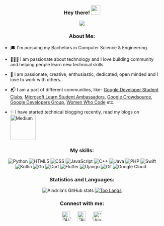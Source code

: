 
<div align = "center"> 

  ### Hey there! <img src="https://github.com/TheDudeThatCode/TheDudeThatCode/blob/master/Assets/Hi.gif" width="29px">   
![](https://media.giphy.com/media/L1R1tvI9svkIWwpVYr/giphy.gif) </div>

<div align = "center"> 
  
  ### About Me: </div>


- 🎓 I'm pursuing my Bachelors in Computer Science & Engineering.

- 👩🏻‍💻 I am passionate about technology and I love building community and helping people learn new technical skills.
  
- 🥰 I am passionate, creative, enthusiastic, dedicated, open minded and I love to work with others.
  
- 📬 I am a part of different communities, like- [Google Developer Student Clubs](https://developers.google.com/community/dsc), [Microsoft Learn Student Ambassadors](https://studentambassadors.microsoft.com/), [Google Crowdsource](https://crowdsource.google.com/), [Google Developers Group](https://developers.google.com/community/gdg), [Women Who Code](https://www.womenwhocode.com/) etc.
  
- ✨ I have started technical blogging recently, read my blogs on <a href="https://aindriladas20002000.medium.com/becoming-a-microsoft-learn-student-ambassador-all-you-need-to-know-99a6d36e3e6"> <img align="" width="80px" img alt="Medium" src="https://img.shields.io/badge/Medium-12100E?style=for-the-badge&logo=medium&logoColor=white"/>
</a>  


<div align = "center"> 
  
  ### My skills:
  <img alt="Python" src="https://img.shields.io/badge/Python-3776AB?style=for-the-badge&logo=python&logoColor=white">
  <img alt="HTML5" src="https://img.shields.io/badge/HTML5-E34F26?style=for-the-badge&logo=html5&logoColor=white">
  <img alt="CSS" src="https://img.shields.io/badge/CSS-239120?&style=for-the-badge&logo=css3&logoColor=white">
  <img alt="JavaScript" src="https://img.shields.io/badge/JavaScript-F7DF1E?style=for-the-badge&logo=javascript&logoColor=black">
  
  <img alt="C++" src="https://img.shields.io/badge/C%2B%2B-00599C?style=for-the-badge&logo=c%2B%2B&logoColor=white">
  <img alt="Java" src="https://img.shields.io/badge/Java-ED8B00?style=for-the-badge&logo=java&logoColor=white">
  <img alt="PHP" src="https://img.shields.io/badge/PHP-777BB4?style=for-the-badge&logo=php&logoColor=white">
  <img alt="Swift" src="https://img.shields.io/badge/Swift-FA7343?style=for-the-badge&logo=swift&logoColor=white">
  <br>
  <img alt="Kotlin" src="https://img.shields.io/badge/Kotlin-0095D5?&style=for-the-badge&logo=kotlin&logoColor=white">
  <img alt="Go" src="https://img.shields.io/badge/Go-00ADD8?style=for-the-badge&logo=go&logoColor=white">
  <img alt="Dart" src="https://img.shields.io/badge/Dart-0175C2?style=for-the-badge&logo=dart&logoColor=white">
  <img alt="Flutter" src="https://img.shields.io/badge/Flutter-02569B?style=for-the-badge&logo=flutter&logoColor=white">
  <img alt="Django" src="https://img.shields.io/badge/Django-092E20?style=for-the-badge&logo=django&logoColor=green">
  <img alt="Git" src="https://img.shields.io/badge/Git-F05032?style=for-the-badge&logo=git&logoColor=white">
  <img alt="Google Cloud" src="https://img.shields.io/badge/Google_Cloud-4285F4?style=for-the-badge&logo=google-cloud&logoColor=white">
  <img alt="" src="https://img.shields.io/badge/microsoft%20azure-0089D6?style=for-the-badge&logo=microsoft-azure&logoColor=white">
  <img alt="" src="https://img.shields.io/badge/Android-3DDC84?style=for-the-badge&logo=android&logoColor=white">
  
 
  
  
  
  
 ### Statistics and Languages:
  
  ![Aindrila's GitHub stats](https://github-readme-stats.vercel.app/api?username=aindrila2412&show_icons=true&theme=radical)
  [![Top Langs](https://github-readme-stats.vercel.app/api/top-langs/?username=aindrila2412&layout=compact&&theme=radical)](https://github.com/aindrila2412/github-readme-stats)


  
  ### Connect with me:
  
  <p align="center">
  <a href="https://www.linkedin.com/in/aindrila-das24/">
    <img align="center" width="26px" img src="https://www.vectorlogo.zone/logos/linkedin/linkedin-icon.svg" alt=“Aindrila linkdin profile" height="30" width="30">
  </a>
   <a href="https://twitter.com/AindrilaDas11">
    <img align="center" width="26px" img src="https://www.vectorlogo.zone/logos/twitter/twitter-icon.svg" 
    alt=“Aindrila twitter profile" height="30" width="30" hspace="20">
  </a>     
    <a href="https://www.instagram.com/__aindrila">
    <img align="center" width="28px" img src="https://www.vectorlogo.zone/logos/instagram/instagram-icon.svg" alt=“Aindrila Instagram Profile" height="30" width="30" >
  </a>
</p>
  
